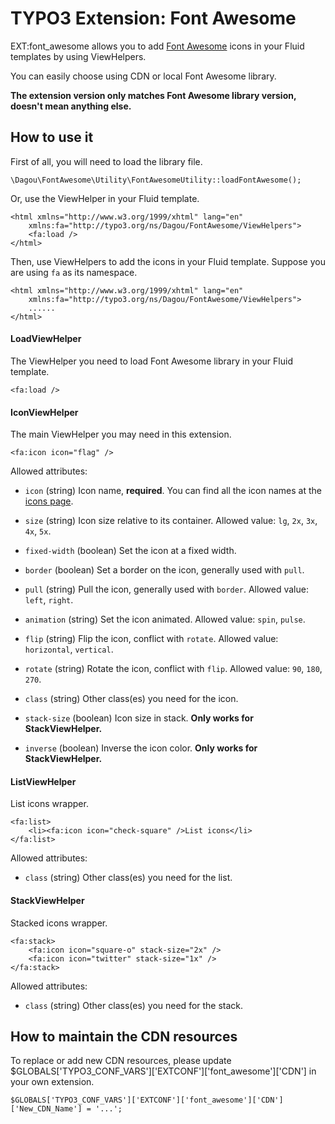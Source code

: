 # TYPO3 Extension: Font Awesome
EXT:font_awesome allows you to add [Font Awesome](http://fontawesome.io/) icons in your Fluid templates by using ViewHelpers.

You can easily choose using CDN or local Font Awesome library.

**The extension version only matches Font Awesome library version, doesn't mean anything else.**

## How to use it
First of all, you will need to load the library file.

	\Dagou\FontAwesome\Utility\FontAwesomeUtility::loadFontAwesome();

Or, use the ViewHelper in your Fluid template.

	<html xmlns="http://www.w3.org/1999/xhtml" lang="en"
		xmlns:fa="http://typo3.org/ns/Dagou/FontAwesome/ViewHelpers">
		<fa:load />
	</html>

Then, use ViewHelpers to add the icons in your Fluid template. Suppose you are using `fa` as its namespace.

	<html xmlns="http://www.w3.org/1999/xhtml" lang="en"
		xmlns:fa="http://typo3.org/ns/Dagou/FontAwesome/ViewHelpers">
		......
	</html>

#### LoadViewHelper
The ViewHelper you need to load Font Awesome library in your Fluid template.

	<fa:load />

#### IconViewHelper
The main ViewHelper you may need in this extension.

	<fa:icon icon="flag" />

Allowed attributes:

- `icon` (string)
Icon name, **required**. You can find all the icon names at the [icons page](http://fontawesome.io/icons/).

- `size` (string)
Icon size relative to its container. Allowed value: `lg`, `2x`, `3x`, `4x`, `5x`.

- `fixed-width` (boolean)
Set the icon at a fixed width.

- `border` (boolean)
Set a border on the icon, generally used with `pull`.

- `pull` (string)
Pull the icon, generally used with `border`. Allowed value: `left`, `right`.

- `animation` (string)
Set the icon animated. Allowed value: `spin`, `pulse`.

- `flip` (string)
Flip the icon, conflict with `rotate`. Allowed value: `horizontal`, `vertical`.

- `rotate` (string)
Rotate the icon, conflict with `flip`. Allowed value: `90`, `180`, `270`.

- `class` (string)
Other class(es) you need for the icon.

- `stack-size` (boolean)
Icon size in stack. **Only works for StackViewHelper.**

- `inverse` (boolean)
Inverse the icon color. **Only works for StackViewHelper.**

#### ListViewHelper
List icons wrapper.

	<fa:list>
		<li><fa:icon icon="check-square" />List icons</li>
	</fa:list>

Allowed attributes:

- `class` (string)
Other class(es) you need for the list.

#### StackViewHelper
Stacked icons wrapper.

	<fa:stack>
		<fa:icon icon="square-o" stack-size="2x" />
		<fa:icon icon="twitter" stack-size="1x" />
	</fa:stack>

Allowed attributes:

- `class` (string)
Other class(es) you need for the stack.

## How to maintain the CDN resources
To replace or add new CDN resources, please update $GLOBALS\['TYPO3\_CONF\_VARS'\]\['EXTCONF'\]\['font_awesome'\]\['CDN'\] in your own extension.

	$GLOBALS['TYPO3_CONF_VARS']['EXTCONF']['font_awesome']['CDN']['New_CDN_Name'] = '...';